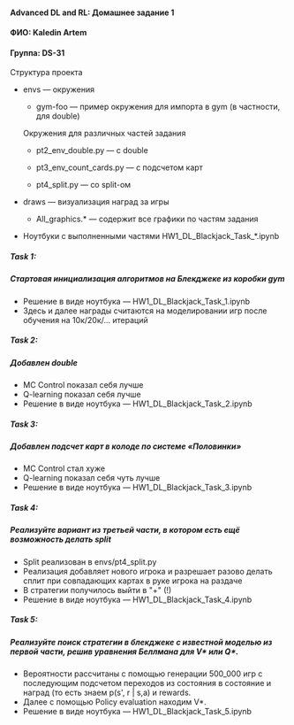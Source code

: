 #### Advanced DL and RL: Домашнее задание 1
#### ФИО: Kaledin Artem
#### Группа: DS-31

Структура проекта 

* envs — окружения

  * gym-foo — пример окружения для импорта в gym (в частности, для double)
  
  Окружения для различных частей задания
  
  * pt2_env_double.py — с double
  
  * pt3_env_count_cards.py — с подсчетом карт
  
  * pt4_split.py — со split-ом
  
* draws — визуализация наград за игры

  * All_graphics.* — содержит все графики по частям задания

* Ноутбуки с выполненными частями HW1_DL_Blackjack_Task_*.ipynb

##### Task 1:
##### Стартовая инициализация алгоритмов на Блекджеке из коробки gym
* Решение в виде ноутбука — HW1_DL_Blackjack_Task_1.ipynb
* Здесь и далее награды считаются на моделировании игр после обучения на 10к/20к/... итераций


##### Task 2:
##### Добавлен double
* MC Control показал себя лучше
* Q-learning показал себя лучше
* Решение в виде ноутбука — HW1_DL_Blackjack_Task_2.ipynb

##### Task 3:
##### Добавлен подсчет карт в колоде по системе «Половинки»
* MC Control стал хуже
* Q-learning показал себя чуть лучше
* Решение в виде ноутбука — HW1_DL_Blackjack_Task_3.ipynb

##### Task 4:
##### Реализуйте вариант из третьей части, в котором есть ещё возможность делать split
* Split реализован в envs/pt4_split.py
* Реализация добавляет нового игрока и разрешает разово делать сплит при совпадающих картах в руке игрока на раздаче
* В стратегии получилось выйти в "+" (!)
* Решение в виде ноутбука — HW1_DL_Blackjack_Task_4.ipynb

##### Task 5:
##### Реализуйте поиск стратегии в блекджеке с известной моделью из первой части, решив уравнения Беллмана для V* или Q*.
* Вероятности рассчитаны с помощью генерации 500_000 игр с последующим подсчетом переходов из состояния в состояние и наград 
  (то есть знаем p(s', r | s,a) и rewards.
* Далее с помощью Policy evaluation находим V*.
* Решение в виде ноутбука — HW1_DL_Blackjack_Task_5.ipynb
